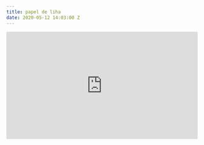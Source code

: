 ```yaml
---
title: papel de liha
date: 2020-05-12 14:03:00 Z
---
```


<style>.embed-container { position: relative; padding-bottom:56.25%; height:0; overflow: hidden; max-width: 100%; } .embed-container iframe, .embed-container object, .embed-container embed { position: absolute; top: 0; left: 0; width: 100%; height: 100%;}</style><div class='embed-container' data-page-width='401' data-page-height='640' id='ypembedcontainer' ><iframe   src="https://www.yumpu.com/pt/embed/view/SbX6mrJanukWpe7d" frameborder="0" allowfullscreen="true"  allowtransparency="true"></iframe></div><script src='https://players.yumpu.com/modules/embed/yp_r_iframe.js' ></script>